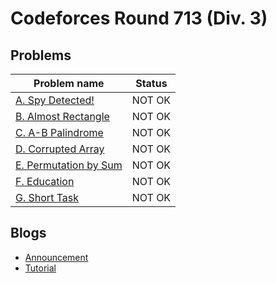 # Codeforces Round 713 (Div. 3)

## Problems

|Problem name|Status|
|------------|---------|
| [A. Spy Detected!](problems/A._Spy_Detected!.md)|NOT OK|
| [B. Almost Rectangle](problems/B._Almost_Rectangle.md)|NOT OK|
| [C. A-B Palindrome](problems/C._A-B_Palindrome.md)|NOT OK|
| [D. Corrupted Array](problems/D._Corrupted_Array.md)|NOT OK|
| [E. Permutation by Sum](problems/E._Permutation_by_Sum.md)|NOT OK|
| [F. Education](problems/F._Education.md)|NOT OK|
| [G. Short Task](problems/G._Short_Task.md)|NOT OK|
## Blogs

- [Announcement](blogs/Announcement.md)
- [Tutorial](blogs/Tutorial.md)
